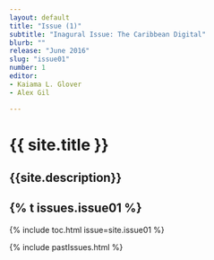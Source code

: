 ```yaml
---
layout: default
title: "Issue (1)"
subtitle: "Inagural Issue: The Caribbean Digital"
blurb: ""
release: "June 2016"
slug: "issue01"
number: 1
editor: 
- Kaiama L. Glover
- Alex Gil

---
```


<h1 class="journal-title">{{ site.title }}</h1>
<h2 class="tagline">{{site.description}}</h2>

<h2>{% t issues.issue01 %}</h2>

{% include toc.html issue=site.issue01 %}

{% include pastIssues.html %}